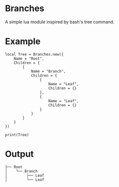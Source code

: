 # Branches
A simple lua module inspired by bash's tree command.

# Example
```
local Tree = Branches.new({
    Name = "Root",
    Children = {
        {
            Name = "Branch",
            Children = {
                {
                    Name = "Leaf",
                    Children = {}
                },
                {
                    Name = "Leaf",
                    Children = {}
                }
            }
        }
    }
})

print(Tree)
```

# Output
```
├── Root
│    └── Branch
│         ├── Leaf
│         └── Leaf
```
